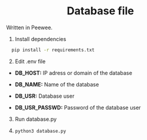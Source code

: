 <h1 align=center>Database file</h1>

Written in Peewee.

1. Install dependencies
```sh
  pip install -r requirements.txt
```

2. Edit .env file
  - **DB_HOST:** IP adress or domain of the database
  
  - **DB_NAME:** Name of the database
  
  - **DB_USR:** Database user
  
  - **DB_USR_PASSWD:** Password of the database user

3. Run database.py
4. ```sh
   python3 database.py
   ```
